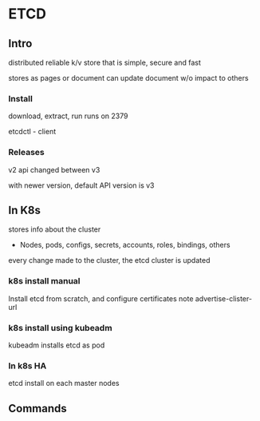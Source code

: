 # ETCD

## Intro
distributed reliable k/v store that is simple, secure and fast

stores as pages or document
can update document w/o impact to others

### Install
download, extract, run
runs on 2379

etcdctl - client

### Releases
v2 api changed between v3

with newer version, default API version is v3 

## In K8s
stores info about the cluster
* Nodes, pods, configs, secrets, accounts, roles, bindings, others

every change made to the cluster, the etcd cluster is updated

### k8s install manual
Install etcd from scratch, and configure certificates
note advertise-clister-url

### k8s install using kubeadm
kubeadm installs etcd as pod

### In k8s HA
etcd install on each master nodes

## Commands
